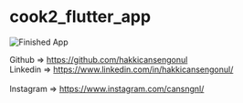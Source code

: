 # cook2_flutter_app

![Finished App](https://github.com/hakkicansengonul/images/blob/master/cook2_flutter_app.png)     
 
Github => https://github.com/hakkicansengonul <br>
Linkedin => https://www.linkedin.com/in/hakkicansengonul/ <br><br>
Instagram => https://www.instagram.com/cansngnl/

